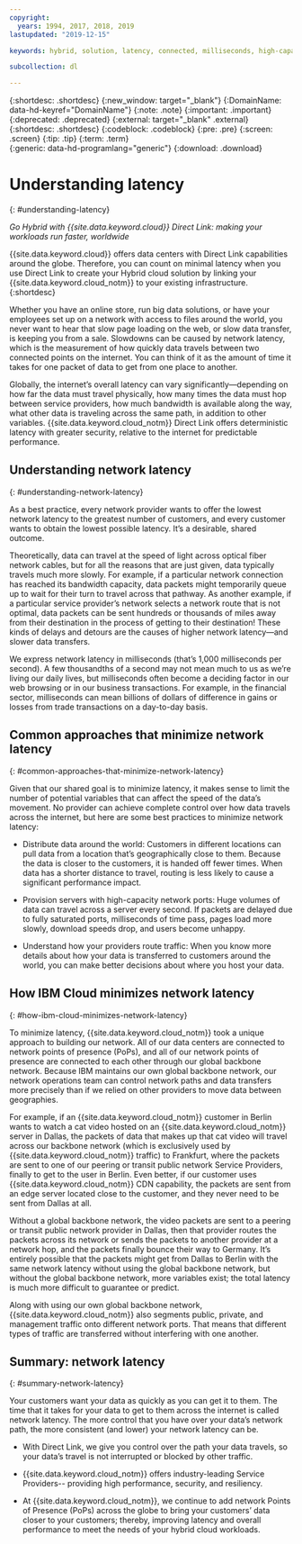 ```yaml
---
copyright:
  years: 1994, 2017, 2018, 2019
lastupdated: "2019-12-15"

keywords: hybrid, solution, latency, connected, milliseconds, high-capacity, performance, security, data, path, resiliency, PoPs, globe, infrastructure, backbone, traffic, workloads

subcollection: dl

---
```


{:shortdesc: .shortdesc}
{:new_window: target="_blank"}
{:DomainName: data-hd-keyref="DomainName"}
{:note: .note}
{:important: .important}
{:deprecated: .deprecated}
{:external: target="_blank" .external}
{:shortdesc: .shortdesc}
{:codeblock: .codeblock}
{:pre: .pre}
{:screen: .screen}
{:tip: .tip}
{:term: .term}  
{:generic: data-hd-programlang="generic"}
{:download: .download}  

# Understanding latency
{: #understanding-latency}

_Go Hybrid with {{site.data.keyword.cloud}} Direct Link: making your workloads run faster, worldwide_

{{site.data.keyword.cloud}} offers data centers with Direct Link capabilities around the globe. Therefore, you can count on minimal latency when you use Direct Link to create your Hybrid cloud solution by linking your {{site.data.keyword.cloud_notm}} to your existing infrastructure.
{:shortdesc}

Whether you have an online store, run big data solutions, or have your employees set up on a network with access to files around the world, you never want to hear that slow page loading on the web, or slow data transfer, is keeping you from a sale. Slowdowns can be caused by network latency, which is the measurement of how quickly data travels between two connected points on the internet. You can think of it as the amount of time it takes for one packet of data to get from one place to another.

Globally, the internet’s overall latency can vary significantly—depending on how far the data must travel physically, how many times the data must hop between service providers, how much bandwidth is available along the way, what other data is traveling across the same path, in addition to other variables. {{site.data.keyword.cloud_notm}} Direct Link offers deterministic latency with greater security, relative to the internet for predictable performance.


## Understanding network latency
{: #understanding-network-latency}

As a best practice, every network provider wants to offer the lowest network latency to the greatest number of customers, and every customer wants to obtain the lowest possible latency. It’s a desirable, shared outcome.

Theoretically, data can travel at the speed of light across optical fiber network cables, but for all the reasons that are just given, data typically travels much more slowly. For example, if a particular network connection has reached its bandwidth capacity, data packets might temporarily queue up to wait for their turn to travel across that pathway. As another example, if a particular service provider’s network selects a network route that is not optimal, data packets can be sent hundreds or thousands of miles away from their destination in the process of getting to their destination! These kinds of delays and detours are the causes of higher network latency—and slower data transfers.

We express network latency in milliseconds (that’s 1,000 milliseconds per second). A few thousandths of a second may not mean much to us as we’re living our daily lives, but milliseconds often become a deciding factor in our web browsing or in our business transactions. For example, in the financial sector, milliseconds can mean billions of dollars of difference in gains or losses from trade transactions on a day-to-day basis.

## Common approaches that minimize network latency
{: #common-approaches-that-minimize-network-latency}

Given that our shared goal is to minimize latency, it makes sense to limit the number of potential variables that can affect the speed of the data’s movement. No provider can achieve complete control over how data travels across the internet, but here are some best practices to minimize network latency:

 * Distribute data around the world: Customers in different locations can pull data from a location that’s geographically close to them. Because the data is closer to the customers, it is handed off fewer times. When data has a shorter distance to travel, routing is less likely to cause a significant performance impact.

 * Provision servers with high-capacity network ports: Huge volumes of data can travel across a server every second. If packets are delayed due to fully saturated ports, milliseconds of time pass, pages load more slowly, download speeds drop, and users become unhappy.

 * Understand how your providers route traffic: When you know more details about how your data is transferred to customers around the world, you can make better decisions about where you host your data.

## How IBM Cloud minimizes network latency
{: #how-ibm-cloud-minimizes-network-latency}

To minimize latency, {{site.data.keyword.cloud_notm}} took a unique approach to building our network. All of our data centers are connected to network points of presence (PoPs), and all of our network points of presence are connected to each other through our global backbone network. Because IBM maintains our own global backbone network, our network operations team can control network paths and data transfers more precisely than if we relied on other providers to move data between geographies.

For example, if an {{site.data.keyword.cloud_notm}} customer in Berlin wants to watch a cat video hosted on an {{site.data.keyword.cloud_notm}} server in Dallas, the packets of data that makes up that cat video will travel across our backbone network (which is exclusively used by {{site.data.keyword.cloud_notm}} traffic) to Frankfurt, where the packets are sent to one of our peering or transit public network Service Providers, finally to get to the user in Berlin. Even better, if our customer uses {{site.data.keyword.cloud_notm}} CDN capability, the packets are sent from an edge server located close to the customer, and they never need to be sent from Dallas at all.

Without a global backbone network, the video packets are sent to a peering or transit public network provider in Dallas, then that provider routes the packets across its network or sends the packets to another provider at a network hop, and the packets finally bounce their way to Germany. It’s entirely possible that the packets might get from Dallas to Berlin with the same network latency without using the global backbone network, but without the global backbone network, more variables exist; the total latency is much more difficult to guarantee or predict.

Along with using our own global backbone network, {{site.data.keyword.cloud_notm}} also segments public, private, and management traffic onto different network ports. That means that different types of traffic are transferred without interfering with one another.

## Summary: network latency
{: #summary-network-latency}

Your customers want your data as quickly as you can get it to them. The time that it takes for your data to get to them across the internet is called network latency. The more control that you have over your data’s network path, the more consistent (and lower) your network latency can be.

* With Direct Link, we give you control over the path your data travels, so your data’s travel is not interrupted or blocked by other traffic.

* {{site.data.keyword.cloud_notm}} offers industry-leading Service Providers-- providing high performance, security, and resiliency.

* At {{site.data.keyword.cloud_notm}}, we continue to add network Points of Presence (PoPs) across the globe to bring your customers’ data closer to your customers; thereby, improving latency and overall performance to meet the needs of your hybrid cloud workloads.
